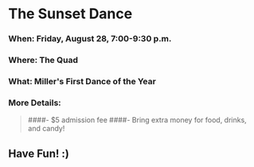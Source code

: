# The Sunset Dance

### When: **Friday, August 28**, **7:00-9:30 p.m.**
### Where: **The Quad**
### What: **Miller's First Dance of the Year**

### More Details:
>####- $5 admission fee
>####- Bring extra money for food, drinks, and candy!

## Have Fun! :)
